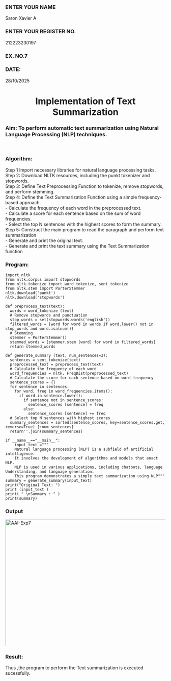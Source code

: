 <H3>ENTER YOUR NAME</H3> Saron Xavier A
<H3>ENTER YOUR REGISTER NO.</H3> 212223230197
<H3>EX. NO.7</H3>
<H3>DATE:</H3> 28/10/2025
<H1 ALIGN =CENTER>Implementation of Text  Summarization</H1>
<H3>Aim: 
To perform automatic text summarization using Natural Language Processing (NLP) techniques. </H3> 
 <BR>
<h3>Algorithm:</h3>
Step 1 Import necessary libraries for natural language processing tasks.<BR>
Step 2: Download NLTK resources, including the punkt tokenizer and stopwords.<BR>
Step 3: Define Text Preprocessing Function to tokenize, remove stopwords, and perform stemming.<BR>
Step 4: Define the Text Summarization Function using a simple frequency-based approach.<br>
    - Calculate the frequency of each word in the preprocessed text.<br>
    - Calculate a score for each sentence based on the sum of word frequencies.<br>
    - Select the top N sentences with the highest scores to form the summary.<br>
Step 5: Construct the main program to read the paragraph  and perform text summarization<br>
      - Generate and print the original text.<br>
      - Generate and print the text summary using the  Text Summarization function<br>
<H3>Program:</H3>

```
import nltk
from nltk.corpus import stopwords
from nltk.tokenize import word_tokenize, sent_tokenize
from nltk.stem import PorterStemmer
nltk.download('punkt')
nltk.download('stopwords')

def preprocess_text(text):
  words = word_tokenize (text)
  # Remove stopwords and punctuation
  stop_words = set(stopwords.words('english'))
  filtered_words = [word for word in words if word.lower() not in stop_words and word.isalnum()]
  # Stemming
  stemmer = PorterStemmer()
  stemmed_words = [stemmer.stem (word) for word in filtered_words]
  return stemmed_words

def generate_summary (text, num_sentences=3):
  sentences = sent_tokenize(text)
  preprocessed_text = preprocess_text(text)
  # Calculate the frequency of each word
  word_frequencies = nltk. FreqDist(preprocessed_text)
  # Calculate the score for each sentence based on word frequency
  sentence_scores = {}
  for sentence in sentences:
    for word, freq in word_frequencies.items():
      if word in sentence.lower():
        if sentence not in sentence_scores:
          sentence_scores [sentence] = freq
        else:
          sentence_scores [sentence] += freq
  # Select top N sentences with highest scores
  summary_sentences = sorted(sentence_scores, key=sentence_scores.get, reverse=True) [:num_sentences]
  return''.join(summary_sentences)

if __name__=="__main__":
	input_text ="""
	Natural language processing (NLP) is a subfield of artificial intelligence.
	It involves the development of algorithms and models that enact NLP.
	NLP is used in various applications, including chatbots, language Understanding, and language generation.
	This program demonstrates a simple text summarization using NLP"""
summary = generate_summary(input_text)
print("Origina1 Text: ")
print (input_text )
print( " \nSummary : " )
print(summary)
```

<H3>Output</H3>

<img width="1616" height="397" alt="AAI-Exp7" src="https://github.com/user-attachments/assets/4262b049-44d0-46ba-95b1-f835bffc87e9" />

<H3>Result:</H3>

Thus ,the program to perform the Text summarization is executed sucessfully.


